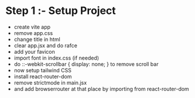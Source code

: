 # Step 1 :- Setup Project 
- create vite app 
- remove app.css 
- change title in html 
- clear app.jsx and do rafce 
- add your favicon
- import font in index.css (if needed)
- do ::-webkit-scrollbar {
  display: none;
} to remove scroll bar
- now setup tailwind CSS
- install react-router-dom
- remove strictmode in main.jsx
- and add browserrouter at that place by importing from react-router-dom